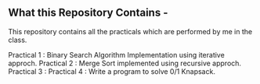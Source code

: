 ## What this Repository Contains -

This repository contains all the practicals which are performed by me in the class.

Practical 1 : Binary Search Algorithm Implementation using iterative approch.
Practical 2 : Merge Sort implemented using recursive approch.
Practical 3 :
Practical 4 : Write a program to solve 0/1 Knapsack.
